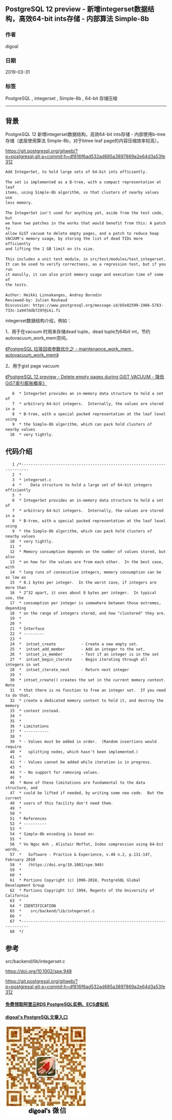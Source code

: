 ## PostgreSQL 12 preview - 新增integerset数据结构，高效64-bit ints存储 - 内部算法 Simple-8b     
                                                            
### 作者                                                            
digoal                                                            
                                                            
### 日期                                                            
2019-03-31                                                            
                                                            
### 标签                                                            
PostgreSQL , integerset , Simple-8b , 64-bit 存储压缩       
                                                            
----                                                            
                                                            
## 背景           
PostgreSQL 12 新增integerset数据结构，高效64-bit ints存储 - 内部使用b-tree存储（底层使用算法 Simple-8b，对于btree leaf page的内容压缩效率较高）。    
    
https://git.postgresql.org/gitweb/?p=postgresql.git;a=commit;h=df816f6ad532ad685a3897869a2e64d3a53fe312    
    
```    
Add IntegerSet, to hold large sets of 64-bit ints efficiently.    
    
The set is implemented as a B-tree, with a compact representation at leaf    
items, using Simple-8b algorithm, so that clusters of nearby values use    
less memory.    
    
The IntegerSet isn't used for anything yet, aside from the test code, but    
we have two patches in the works that would benefit from this: A patch to    
allow GiST vacuum to delete empty pages, and a patch to reduce heap    
VACUUM's memory usage, by storing the list of dead TIDs more efficiently    
and lifting the 1 GB limit on its size.    
    
This includes a unit test module, in src/test/modules/test_integerset.    
It can be used to verify correctness, as a regression test, but if you run    
it manully, it can also print memory usage and execution time of some of    
the tests.    
    
Author: Heikki Linnakangas, Andrey Borodin    
Reviewed-by: Julien Rouhaud    
Discussion: https://www.postgresql.org/message-id/b5e82599-1966-5783-733c-1a947ddb729f@iki.fi    
```    
    
integerset数据结构介绍，例如：    
    
1、用于在vacuum 时用来存储dead tuple，dead tuple为64bit int，节约autovacuum_work_mem空间。     
    
[《PostgreSQL 垃圾回收参数优化之 - maintenance_work_mem , autovacuum_work_mem》](../201902/20190226_01.md)      
    
2、用于gist page vacuum    
    
[《PostgreSQL 12 preview - Delete empty pages during GiST VACUUM - 降低GiST索引膨胀概率》](../201903/20190330_08.md)      
    
```    
   6  * IntegerSet provides an in-memory data structure to hold a set of    
   7  * arbitrary 64-bit integers.  Internally, the values are stored in a    
   8  * B-tree, with a special packed representation at the leaf level using    
   9  * the Simple-8b algorithm, which can pack hold clusters of nearby values    
  10  * very tightly.    
```    
    
## 代码介绍    
    
```    
   1 /*-------------------------------------------------------------------------    
   2  *    
   3  * integerset.c    
   4  *    Data structure to hold a large set of 64-bit integers efficiently    
   5  *    
   6  * IntegerSet provides an in-memory data structure to hold a set of    
   7  * arbitrary 64-bit integers.  Internally, the values are stored in a    
   8  * B-tree, with a special packed representation at the leaf level using    
   9  * the Simple-8b algorithm, which can pack hold clusters of nearby values    
  10  * very tightly.    
  11  *    
  12  * Memory consumption depends on the number of values stored, but also    
  13  * on how far the values are from each other.  In the best case, with    
  14  * long runs of consecutive integers, memory consumption can be as low as    
  15  * 0.1 bytes per integer.  In the worst case, if integers are more than    
  16  * 2^32 apart, it uses about 8 bytes per integer.  In typical use, the    
  17  * consumption per integer is somewhere between those extremes, depending    
  18  * on the range of integers stored, and how "clustered" they are.    
  19  *    
  20  *    
  21  * Interface    
  22  * ---------    
  23  *    
  24  *  intset_create           - Create a new empty set.    
  25  *  intset_add_member       - Add an integer to the set.    
  26  *  intset_is_member        - Test if an integer is in the set    
  27  *  intset_begin_iterate    - Begin iterating through all integers in set    
  28  *  intset_iterate_next     - Return next integer    
  29  *    
  30  * intset_create() creates the set in the current memory context.  Note    
  31  * that there is no function to free an integer set.  If you need to do that,    
  32  * create a dedicated memory context to hold it, and destroy the memory    
  33  * context instead.    
  34  *    
  35  *    
  36  * Limitations    
  37  * -----------    
  38  *    
  39  * - Values must be added in order.  (Random insertions would require    
  40  *   splitting nodes, which hasn't been implemented.)    
  41  *    
  42  * - Values cannot be added while iteration is in progress.    
  43  *    
  44  * - No support for removing values.    
  45  *    
  46  * None of these limitations are fundamental to the data structure, and    
  47  * could be lifted if needed, by writing some new code.  But the current    
  48  * users of this facility don't need them.    
  49  *    
  50  *    
  51  * References    
  52  * ----------    
  53  *    
  54  * Simple-8b encoding is based on:    
  55  *    
  56  * Vo Ngoc Anh , Alistair Moffat, Index compression using 64-bit words,    
  57  *   Software - Practice & Experience, v.40 n.2, p.131-147, February 2010    
  58  *   (https://doi.org/10.1002/spe.948)    
  59  *    
  60  *    
  61  * Portions Copyright (c) 1996-2018, PostgreSQL Global Development Group    
  62  * Portions Copyright (c) 1994, Regents of the University of California    
  63  *    
  64  * IDENTIFICATION    
  65  *    src/backend/lib/integerset.c    
  66  *    
  67  *-------------------------------------------------------------------------    
  68  */    
```    
    
## 参考    
src/backend/lib/integerset.c    
    
https://doi.org/10.1002/spe.948    
    
https://git.postgresql.org/gitweb/?p=postgresql.git;a=commit;h=df816f6ad532ad685a3897869a2e64d3a53fe312    
    
       
  
  
  
  
  
  
  
  
  
#### [免费领取阿里云RDS PostgreSQL实例、ECS虚拟机](https://free.aliyun.com/ "57258f76c37864c6e6d23383d05714ea")
  
  
#### [digoal's PostgreSQL文章入口](https://github.com/digoal/blog/blob/master/README.md "22709685feb7cab07d30f30387f0a9ae")
  
  
![digoal's weixin](../pic/digoal_weixin.jpg "f7ad92eeba24523fd47a6e1a0e691b59")
  
  
  
  
  
  
  
